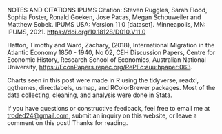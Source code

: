 NOTES AND CITATIONS
IPUMS Citation: Steven Ruggles, Sarah Flood, Sophia Foster, Ronald Goeken, Jose Pacas, Megan Schouweiler and Matthew Sobek. IPUMS USA: Version 11.0 [dataset]. Minneapolis, MN: IPUMS, 2021. https://doi.org/10.18128/D010.V11.0

Hatton, Timothy and Ward, Zachary, (2018), International Migration in the Atlantic Economy 1850 - 1940, No 02, CEH Discussion Papers, Centre for Economic History, Research School of Economics, Australian National University, https://EconPapers.repec.org/RePEc:auu:hpaper:063.

Charts seen in this post were made in R using the tidyverse, readxl, ggthemes, directlabels, usmap, and RColorBrewer packages. Most of the data collecting, cleaning, and analysis were done in Stata.

If you have questions or constructive feedback, feel free to email me at troded24@gmail.com, submit an inquiry on this website, or leave a comment on this post! Thanks for reading.
